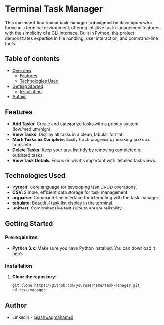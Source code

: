 # Terminal Task Manager

This command-line-based task manager is designed for developers who thrive in a terminal environment, offering intuitive task management features with the simplicity of a CLI interface. Built in Python, this project demonstrates expertise in file handling, user interaction, and command-line tools.

## Table of contents

- [Overview](#overview)
  - [Features](#features)
  - [Technologies Used](#technologies-used)
- [Getting Started](#getting-started)
  - [Installation](#installation)
- [Author](#author)


## Features 

- **Add Tasks**: Create and categorize tasks with a priority system (low/medium/high).
- **View Tasks**: Display all tasks in a clean, tabular format.
- **Mark Tasks as Complete**: Easily track progress by marking tasks as complete.
- **Delete Tasks**: Keep your task list tidy by removing completed or outdated tasks.
- **View Task Details**: Focus on what's important with detailed task views.

## Technologies Used 

- **Python**: Core language for developing task CRUD operations.
- **CSV**: Simple, efficient data storage for task management.
- **argparse**: Command-line interface for interacting with the task manager.
- **tabulate**: Beautiful task list display in the terminal.
- **unittest**: Comprehensive test suite to ensure reliability.

## Getting Started 

### Prerequisites

- **Python 3.x**: Make sure you have Python installed. You can download it [here](https://www.python.org/downloads/).
  
### Installation

1. **Clone the repository**:

   ```bash
   git clone https://github.com/yourusername/task-manager.git
   cd task-manager

## Author

- Linkedin - [@ashwaqmahamed](https://www.linkedin.com/in/ashwaq-mahamed-581ab7299/)
